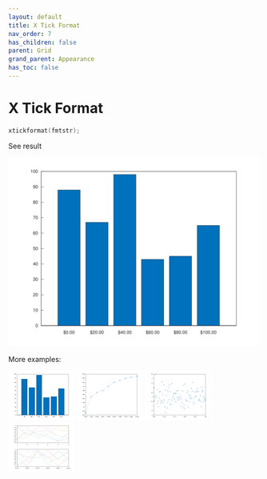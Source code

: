 ```yaml
---
layout: default
title: X Tick Format
nav_order: 7
has_children: false
parent: Grid
grand_parent: Appearance
has_toc: false
---
```

# X Tick Format

```cpp
xtickformat(fmtstr);
```


See result

[![example_xtickformat_1](xtickformat/xtickformat_1.svg)](https://github.com/alandefreitas/matplotplusplus/blob/master/examples/appearance/grid/xtickformat/xtickformat_1.cpp)

More examples:
    
[![example_xtickformat_2](xtickformat/xtickformat_2_thumb.png)](https://github.com/alandefreitas/matplotplusplus/blob/master/examples/appearance/grid/xtickformat/xtickformat_2.cpp)  [![example_xtickformat_3](xtickformat/xtickformat_3_thumb.png)](https://github.com/alandefreitas/matplotplusplus/blob/master/examples/appearance/grid/xtickformat/xtickformat_3.cpp)  [![example_xtickformat_4](xtickformat/xtickformat_4_thumb.png)](https://github.com/alandefreitas/matplotplusplus/blob/master/examples/appearance/grid/xtickformat/xtickformat_4.cpp)  [![example_xtickformat_5](xtickformat/xtickformat_5_thumb.png)](https://github.com/alandefreitas/matplotplusplus/blob/master/examples/appearance/grid/xtickformat/xtickformat_5.cpp)

  



<!-- Generated with mdsplit: https://github.com/alandefreitas/mdsplit -->
